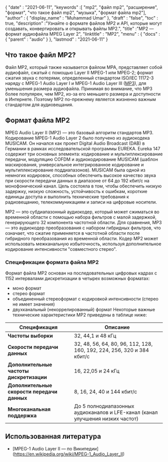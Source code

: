 {
  "date" : "2021-06-11",
  "keywords" :[ "mp2", "файл mp2", "расширение", "формат", "что такое файл mp2", "музыка", "формат файла mp2"],
  "author" : {
    "display_name" : "Muhammad Umar"
},
  "draft" : "false",
  "toc" : true,
  "description" :"Узнайте о формате файлов MP2 и API, которые могут создавать, конвертировать и открывать файлы MP2.",
  "title" :"MP2 — формат аудиофайла MPEG Layer 2",
  "linktitle" : "MP2",
  "menu" : {
    "docs" : {
      "parent" : "audio"
}
},
  "lastmod" : "2021-06-11"
}

## Что такое файл MP2?

Файл MP2, который также называется файлом MPA, представляет собой аудиофайл, сжатый с помощью Layer II MPEG-1 или MPEG-2; формат сжатия звука с потерями, определенный стандартом ISO/IEC 11172-3 наряду с MPEG-1 Audio Layer I и MPEG-1 Audio Layer III ([MP3](/ru/audio/mp3/)), для уменьшения размера аудиофайла. Принимая во внимание, что MP3 более популярен, чем MP2, из-за его меньшего размера и доступности в Интернете. Поэтому MP2 по-прежнему является жизненно важным стандартом для аудиовещания.

## Формат файла MP2

MPEG Audio Layer II (MP2) — это базовый алгоритм стандартов MP3. Кодирование MPEG-1 Audio Layer 2 было получено из аудиокодека MUSICAM. Он начался как проект Digital Audio Broadcast (DAB) в Германии в рамках исследовательской программы EUREKA. Eureka 147 содержит три основных элемента: кодирование и мультиплексирование передачи, модуляцию COFDM и аудиокодирование MUSICAM (шаблон маскирования, универсальное интегрированное кодирование и мультиплексирование поддиапазонов). MUSICAM была одной из немногих кодировок, способных обеспечить высокое качество звука при скорости передачи данных в диапазоне от 64 до 192 кбит/с на монофонический канал. Цель состояла в том, чтобы обеспечить низкую задержку, низкую сложность, устойчивость к ошибкам, короткие единицы доступа и выполнить технические требования к радиовещанию, телекоммуникациям и записи на цифровые носители.

MP2 — это субдиапазонный аудиокодер, который может сжиматься во временной области с помощью набора фильтров с малой задержкой, генерирующего 32 компонента частотной области. Для сравнения, MP3 — это аудиокодер преобразования с набором гибридных фильтров, что означает, что сжатие применяется в частотной области после гибридного преобразования из временной области. Кодер MP2 может использовать межканальную избыточность, используя дополнительное кодирование интенсивности "совместного стерео".

### Спецификации формата файла MP2

Формат файла MP2 основан на последовательных цифровых кадрах с 1152 интервалами дискретизации в четырех возможных форматах:

- моно формат
- стерео формат
- объединенный стереоформат с кодировкой интенсивности (стерео не имеет значения)
- двухканальный (некоррелированный) формат
Некоторые важные технические характеристики MP2 приведены в таблице ниже:

|Спецификация| Описание|
---|---|
|**Частоты выборки**| 32, 44,1 и 48 кГц|
|**Скорости передачи данных**|32, 48, 56, 64, 80, 96, 112, 128, 160, 192, 224, 256, 320 и 384 кбит/с|
|**Дополнительные частоты дискретизации**|16, 22,05 и 24 кГц|
|**Дополнительные скорости передачи данных**|8, 16, 24, 40 и 144 кбит/с|
|**Многоканальная поддержка**|До 5 полнодиапазонных аудиоканалов и LFE-канал (канал улучшения низких частот)|

## Использованная литература ##

* [MPEG-1 Audio Layer II — по Википедии] (https://en.wikipedia.org/wiki/MPEG-1_Audio_Layer_II)

